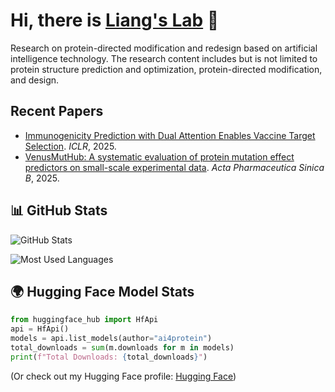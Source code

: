 # Hi, there is [Liang's Lab](https://ins.sjtu.edu.cn/people/lhong/index.html) 👋

Research on protein-directed modification and redesign based on artificial intelligence technology. 
The research content includes but is not limited to protein structure prediction and optimization, protein-directed modification, and design.

## Recent Papers
- [Immunogenicity Prediction with Dual Attention Enables Vaccine Target Selection](https://openreview.net/forum?id=hWmwL9gizZ). *ICLR*, 2025.
- [VenusMutHub: A systematic evaluation of protein mutation effect predictors on small-scale experimental data](https://www.sciencedirect.com/science/article/pii/S2211383525001650). *Acta Pharmaceutica Sinica B*, 2025.


## 📊 GitHub Stats
![GitHub Stats](https://github-readme-stats.vercel.app/api?username=ai4protein&show_icons=true&theme=radical)

![Most Used Languages](https://github-readme-stats.vercel.app/api/top-langs/?username=ai4protein&layout=compact&theme=radical)

## 🌍 Hugging Face Model Stats
```python
from huggingface_hub import HfApi
api = HfApi()
models = api.list_models(author="ai4protein")
total_downloads = sum(m.downloads for m in models)
print(f"Total Downloads: {total_downloads}")
```
(Or check out my Hugging Face profile: [Hugging Face](https://huggingface.co/ai4protein))


